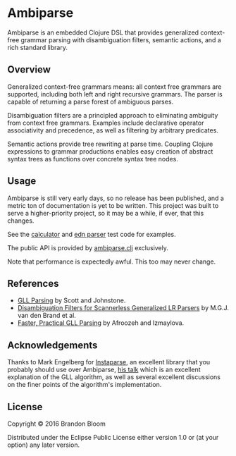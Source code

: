 # Ambiparse

Ambiparse is an embedded Clojure DSL that provides generalized context-free
grammar parsing with disambiguation filters, semantic actions, and a rich
standard library.

## Overview

Generalized context-free grammars means: all context free grammars are
supported, including both left and right recursive grammars. The parser is
capable of returning a parse forest of ambiguous parses.

Disambiguation filters are a principled approach to eliminating ambiguity
from context free grammars. Examples include declarative operator associativity
and precedence, as well as filtering by arbitrary predicates.

Semantic actions provide tree rewriting at parse time.  Coupling Clojure
expressions to grammar productions enables easy creation of abstract syntax
trees as functions over concrete syntax tree nodes.

## Usage

Ambiparse is still very early days, so no release has been published, and a
metric ton of documentation is yet to be written. This project was built to
serve a higher-priority project, so it may be a while, if ever, that this
changes.

See the [calculator][1] and [edn parser][2] test code for examples.

The public API is provided by [ambiparse.clj][8] exclusively.

Note that performance is expectedly awful. This too may never change.

## References

- [GLL Parsing][5] by Scott and Johnstone.
- [Disambiguation Filters for Scannerless Generalized LR Parsers][6]
  by M.G.J. van den Brand et al.
- [Faster, Practical GLL Parsing][7] by Afroozeh and Izmaylova.

## Acknowledgements

Thanks to Mark Engelberg for [Instaparse][3], an excellent library that you
probably should use over Ambiparse, [his talk][4] which is an excellent
explanation of the GLL algorithm, as well as several excellent discussions
on the finer points of the algorithm's implementation.

## License

Copyright © 2016 Brandon Bloom

Distributed under the Eclipse Public License either version 1.0 or (at
your option) any later version.

[1]: ./test/ambiparse/calc_test.clj
[2]: ./test/ambiparse/edn_test.clj
[3]: https://github.com/Engelberg/instaparse
[4]: https://www.youtube.com/watch?v=b2AUW6psVcE
[5]: http://dotat.at/tmp/gll.pdf
[6]: http://www.st.ewi.tudelft.nl/~eelco/papers/BSVV02.pdf
[7]: http://oai.cwi.nl/oai/asset/24026/24026B.pdf
[8]: ./src/ambiparse.clj
